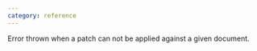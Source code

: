 ```yaml
---
category: reference
---
```


Error thrown when a patch can not be applied against a given document.
